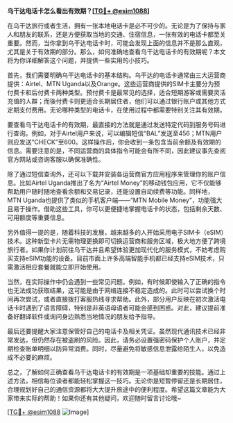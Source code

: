 **乌干达电话卡怎么看出有效期？[[TG💪+ @esim1088](https://t.me/s/esim1088)]**

在乌干达旅行或者生活，拥有一张本地电话卡是必不可少的。无论是为了保持与家人和朋友的联系，还是方便获取当地的交通、住宿信息，一张有效的电话卡都至关重要。然而，当你拿到乌干达电话卡时，可能会发现上面的信息并不是那么直观，尤其是关于有效期的部分。那么，如何准确地查看乌干达电话卡的有效期呢？本文将为你详细解答这个问题，并提供一些实用的小技巧。

首先，我们需要明确乌干达电话卡的基本结构。乌干达的电话卡通常由三大运营商提供：Airtel、MTN Uganda以及Orange。这些运营商提供的SIM卡主要分为预付费卡和后付费卡两种类型。预付费卡是最常见的选择，适合短期游客或需要灵活充值的人群；而後付费卡则更适合长期居住者，他们可以通过银行账户或其他方式定期支付费用。无论哪种类型的电话卡，在使用过程中都需要特别关注其有效期。

要查看乌干达电话卡的有效期，最直接的方法就是通过发送特定代码到服务号码进行查询。例如，对于Airtel用户来说，可以编辑短信“BAL”发送至456；MTN用户则应发送“CHECK”至600。这样操作后，你会收到一条包含当前余额及有效期的信息。需要注意的是，不同运营商的具体指令可能会有所不同，因此建议事先查阅官方网站或咨询客服以确保准确性。

除了通过短信查询外，还可以下载并安装各运营商官方应用程序来管理你的账户信息。比如Airtel Uganda推出了名为“Airtel Money”的移动钱包应用，它不仅能够帮助用户随时随地查看余额和交易记录，还能设置自动续费等功能。同样地，MTN Uganda也提供了类似的手机客户端——“MTN Mobile Money”，功能强大且易于操作。借助这些工具，你可以更便捷地掌握电话卡的状态，包括剩余天数、可用额度等重要信息。

另外值得一提的是，随着科技的发展，越来越多的人开始采用电子SIM卡（eSIM）技术。这种新型卡片无需物理更换即可切换运营商和服务区域，极大地方便了跨境旅行者。如果你计划前往乌干达并且希望体验更加现代化的服务模式，不妨考虑购买支持eSIM功能的设备。目前市面上许多高端智能手机都已经支持eSIM技术，只需激活相应套餐就能立即开始使用。

当然，在实际操作中仍会遇到一些常见问题。例如，有时候即使输入了正确的指令也无法成功获取结果，这可能是由于网络连接不稳定造成的。此时可以尝试换个时间再次尝试，或者直接拨打客服热线寻求帮助。此外，部分用户反映在初次激活电话卡时遇到了语言障碍，特别是非英语母语者可能会感到困惑。对此，建议提前准备好翻译软件或询问身边熟悉当地情况的朋友给予指导。

最后还要提醒大家注意保管好自己的电话卡及相关凭证。虽然现代通讯技术已经非常发达，但仍然存在被盗刷的风险。因此，请务必设置强密码保护个人账户，并定期检查账单明细以防异常消费。同时，尽量避免将敏感信息泄露给陌生人，以免造成不必要的麻烦。

总之，了解如何正确查看乌干达电话卡的有效期是一项基础却重要的技能。通过上述方法，相信每位读者都能轻松掌握这一技巧。无论你是短暂停留还是长期居住，合理规划好自己的通信资源都将大大提升旅途中的便利程度。希望这篇文章能为大家带来实际的帮助！如果你还有其他疑问，欢迎随时留言讨论哦~

[[TG💪+ @esim1088](https://t.me/s/esim1088) ![Image](https://i.postimg.cc/4NQfJmqS/Snipaste-2025-05-13-00-14-12.png)]